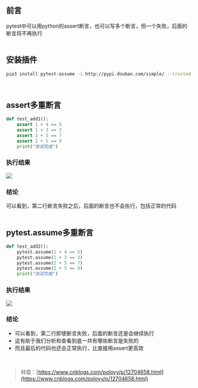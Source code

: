 
## 前言
pytest中可以用python的assert断言，也可以写多个断言，但一个失败，后面的断言将不再执行  
 

## 安装插件

```bash
pip3 install pytest-assume -i http://pypi.douban.com/simple/ --trusted-host pypi.douban.com
```
 

## assert多重断言

```python
def test_add1():
    assert 1 + 4 == 5
    assert 1 + 3 == 3
    assert 2 + 5 == 7
    assert 2 + 5 == 9
    print("测试完成")
```

### 执行结果
![](https://img2020.cnblogs.com/blog/1896874/202004/1896874-20200415132322553-569119361.png)

### 结论
可以看到，第二行断言失败之后，后面的断言也不会执行，包括正常的代码  
 

## pytest.assume多重断言

```python
def test_add2():
    pytest.assume(1 + 4 == 5)
    pytest.assume(1 + 3 == 3)
    pytest.assume(2 + 5 == 7)
    pytest.assume(2 + 5 == 9)
    print("测试完成")
```

### 执行结果
![](https://img2020.cnblogs.com/blog/1896874/202004/1896874-20200415132847122-1838621760.png)

### 结论

- 可以看到，第二行即使断言失败，后面的断言还是会继续执行
- 这有助于我们分析和查看到底一共有哪些断言是失败的
- 而且最后的代码也还会正常执行，比直接用assert更高效

 

> 转载：[https://www.cnblogs.com/poloyy/p/12704658.html](https://www.cnblogs.com/poloyy/p/12704658.html)


